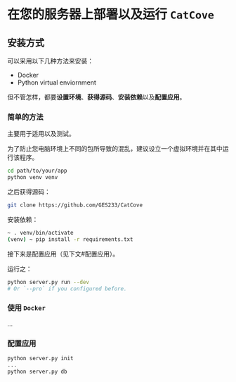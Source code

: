 # 在您的服务器上部署以及运行 `CatCove`

## 安装方式

可以采用以下几种方法来安装：

- Docker
- Python virtual enviornment

但不管怎样，都要**设置环境**、**获得源码**、**安装依赖**以及**配置应用**。

### 简单的方法

主要用于适用以及测试。

为了防止您电脑环境上不同的包所导致的混乱，建议设立一个虚拟环境并在其中运行该程序。

```bash
cd path/to/your/app
python venv venv
```

之后获得源码：

```bash
git clone https://github.com/GES233/CatCove
```

安装依赖：

```bash
~ . venv/bin/activate
(venv) ~ pip install -r requirements.txt
```

接下来是配置应用（见下文#配置应用）。

运行之：

```bash
python server.py run --dev
# Or `--pro` if you configured before.
```

### 使用 `Docker`

...

### 配置应用

```bash
python server.py init
...
python server.py db
```